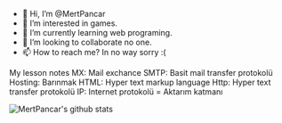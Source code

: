 - 👋 Hi, I’m @MertPancar
- 👀 I’m interested in games.
- 🌱 I’m currently learning web programing.
- 💞️ I’m looking to collaborate no one.
- 📫 How to reach me? In no way sorry :(


My lesson notes
MX: Mail exchance
SMTP: Basit mail transfer protokolü
Hosting: Barınmak
HTML: Hyper text markup language
Http: Hyper text transfer protokolü
IP: Internet protokolü = Aktarım katmanı

<!---
MertPancar/MertPancar is a ✨ special ✨ repository because its `README.md` (this file) appears on your GitHub profile.
You can click the Preview link to take a look at your changes.
--->
![MertPancar's github stats](https://github-readme-stats.vercel.app/api?username=MertPancar)






  
        
      
         
          
       


    

